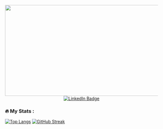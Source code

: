 <div id="header" align="center" background-color: black>
  <img src="https://media.giphy.com/media/qgQUggAC3Pfv687qPC/giphy.gif" width="600" height="300"/>
</div>
<div id="badges" align="center" background-color: black>
  <a href="https://www.linkedin.com/in/lakebird](https://www.linkedin.com/in/heanan-brody-bird-7ab559220/">
    <img src="https://img.shields.io/badge/LinkedIn-blue?style=for-the-badge&logo=linkedin&logoColor=white" alt="LinkedIn Badge"/>
  </a>
</div>

### :fire: My Stats : 
[![Top Langs](https://github-readme-stats.vercel.app/api/top-langs/?username=Birdbh&layout=compact&theme=vision-friendly-dark)](https://github.com/anuraghazra/github-readme-stats)
[![GitHub Streak](http://github-readme-streak-stats.herokuapp.com?user=Birdbh&theme=dark&background=000000)](https://git.io/streak-stats)
